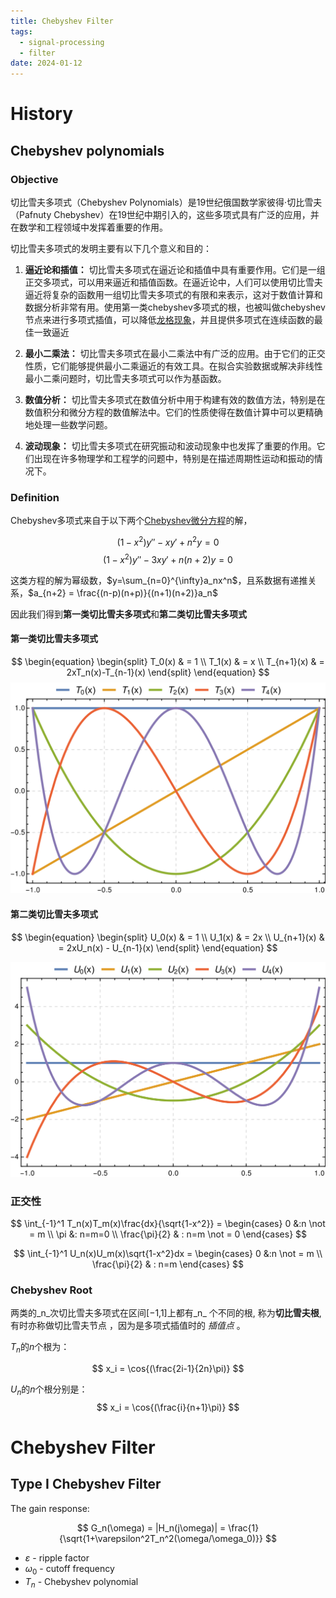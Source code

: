 ```yaml
---
title: Chebyshev Filter
tags:
  - signal-processing
  - filter
date: 2024-01-12
---
```


# History

## Chebyshev polynomials

### Objective


切比雪夫多项式（Chebyshev Polynomials）是19世纪俄国数学家彼得·切比雪夫（Pafnuty Chebyshev）在19世纪中期引入的，这些多项式具有广泛的应用，并在数学和工程领域中发挥着重要的作用。

切比雪夫多项式的发明主要有以下几个意义和目的：

1. **逼近论和插值：** 切比雪夫多项式在逼近论和插值中具有重要作用。它们是一组正交多项式，可以用来逼近和插值函数。在逼近论中，人们可以使用切比雪夫逼近将复杂的函数用一组切比雪夫多项式的有限和来表示，这对于数值计算和数据分析非常有用。使用第一类chebyshev多项式的根，也被叫做chebyshev节点来进行多项式插值，可以降低[龙格现象](https://zh.wikipedia.org/wiki/%E9%BE%99%E6%A0%BC%E7%8E%B0%E8%B1%A1)，并且提供多项式在连续函数的最佳一致逼近
    
2. **最小二乘法：** 切比雪夫多项式在最小二乘法中有广泛的应用。由于它们的正交性质，它们能够提供最小二乘逼近的有效工具。在拟合实验数据或解决非线性最小二乘问题时，切比雪夫多项式可以作为基函数。
    
3. **数值分析：** 切比雪夫多项式在数值分析中用于构建有效的数值方法，特别是在数值积分和微分方程的数值解法中。它们的性质使得在数值计算中可以更精确地处理一些数学问题。
    
4. **波动现象：** 切比雪夫多项式在研究振动和波动现象中也发挥了重要的作用。它们出现在许多物理学和工程学的问题中，特别是在描述周期性运动和振动的情况下。


### Definition

Chebyshev多项式来自于以下两个[Chebyshev微分方程](https://zh.wikipedia.org/wiki/%E5%88%87%E6%AF%94%E9%9B%AA%E5%A4%AB%E6%96%B9%E7%A8%8B)的解，

$$
(1-x^2)y'' - xy' + n^2 y = 0
$$
$$
(1-x^2)y'' -3xy'+n(n+2)y = 0
$$


这类方程的解为幂级数，$y=\sum_{n=0}^{\infty}a_nx^n$，且系数据有递推关系，$a_{n+2} = \frac{(n-p)(n+p)}{(n+1)(n+2)}a_n$

因此我们得到**第一类切比雪夫多项式**和**第二类切比雪夫多项式**

#### 第一类切比雪夫多项式


$$
\begin{equation}
\begin{split}
T_0(x) & = 1 \\
T_1(x) & = x \\
T_{n+1}(x) & = 2xT_n(x)-T_{n-1}(x)
\end{split}
\end{equation}
$$
![](signal/signal_processing/algorithm/filter/attachments/Pasted%20image%2020240108161455.png)
#### 第二类切比雪夫多项式

$$
\begin{equation}
\begin{split}
U_0(x) & = 1 \\
U_1(x) & = 2x \\
U_{n+1}(x) & = 2xU_n(x) - U_{n-1}(x)
\end{split}
\end{equation}
$$

![](signal/signal_processing/algorithm/filter/attachments/Pasted%20image%2020240108161800.png)

### 正交性

$$
\int_{-1}^1 T_n(x)T_m(x)\frac{dx}{\sqrt{1-x^2}} = 
\begin{cases}
0 &:n \not = m \\
\pi &: n=m=0 \\
\frac{\pi}{2} & : n=m \not = 0
\end{cases}
$$

$$
\int_{-1}^1 U_n(x)U_m(x)\sqrt{1-x^2}dx = 
\begin{cases}
0 &:n \not = m \\
\frac{\pi}{2} & : n=m
\end{cases}
$$

### Chebyshev Root

两类的_n_次切比雪夫多项式在区间[−1,1]上都有_n_ 个不同的根, 称为**切比雪夫根**, 有时亦称做切比雪夫节点 ，因为是多项式插值时的 _插值点_ 。

$T_n$的$n$个根为：

$$
x_i = \cos{(\frac{2i-1}{2n}\pi)}
$$

$U_n$的$n$个根分别是：
$$
x_i = \cos{(\frac{i}{n+1}\pi)}
$$




# Chebyshev Filter

## Type I Chebyshev Filter

The gain response:

$$
G_n(\omega) = |H_n(j\omega)| = \frac{1}{\sqrt{1+\varepsilon^2T_n^2(\omega/\omega_0)}}
$$

* $\varepsilon$ - ripple factor
* $\omega_0$ - cutoff frequency
* $T_n$ - Chebyshev polynomial
